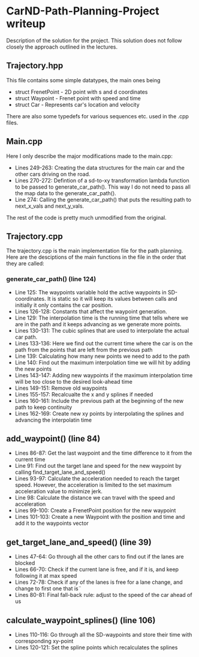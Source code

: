 # CarND-Path-Planning-Project writeup
Description of the solution for the project. This solution does not follow closely the approach outlined in the lectures.

## Trajectory.hpp

This file contains some simple datatypes, the main ones being

* struct FrenetPoint - 2D point with s and d coordinates
* struct Waypoint - Frenet point with speed and time
* struct Car - Represents car's location and velocity

There are also some typedefs for various sequences etc. used in the .cpp files.

## Main.cpp

Here I only describe the major modifications made to the main.cpp:

* Lines 249-263: Creating the data structures for the main car and the other cars driving on the road.
* Lines 270-272: Defintion of a sd-to-xy transformation lambda function to be passed to generate_car_path(). This way I do not need to pass all the map data to the generate_car_path().
* Line 274: Calling the generate_car_path() that puts the resulting path to next_x_vals and next_y_vals.

The rest of the code is pretty much unmodified from the original.

## Trajectory.cpp

The trajectory.cpp is the main implementation file for the path planning. Here are the desciptions of the main functions in the file in the order that they are called:

### generate_car_path() (line 124)
* Line 125: The waypoints variable hold the active waypoints in SD-coordinates. It is static so it will keep its values between calls and initially it only contains the car position.
* Lines 126-128: Constants that affect the waypoint generation.
* Line 129: The interpolation time is the running time that tells where we are in the path and it keeps advancing as we generate more points.
* Lines 130-131: The cubic splines that are used to interpolate the actual car path.
* Lines 133-136: Here we find out the current time where the car is on the path from the points that are left from the previous path
* Line 139: Calculating how many new points we need to add to the path
* Line 140: Find out the maximum interpolation time we will hit by adding the new points
* Lines 143-147: Adding new waypoints if the maximum interpolation time will be too close to the desired look-ahead time
* Lines 149-151: Remove old waypoints
* Lines 155-157: Recalcualte the x and y splines if needed
* Lines 160-161: Include the previous path at the beginning of the new path to keep continuity
* Lines 162-169: Create new xy points by interpolating the splines and advancing the interpolatin time

## add_waypoint() (line 84)
* Lines 86-87: Get the last waypoint and the time difference to it from the current time
* Line 91: Find out the target lane and speed for the new waypoint by calling find_target_lane_and_speed()
* Lines 93-97: Calculate the acceleration needed to reach the target speed. However, the acceleration is limited to the set maximum acceleration value to minimize jerk.
* Line 98: Calculate the distance we can travel with the speed and acceleration
* Lines 99-100: Create a FrenetPoint position for the new waypoint
* Lines 101-103: Create a new Waypoint with the position and time and add it to the waypoints vector

## get_target_lane_and_speed() (line 39)
* Lines 47-64: Go through all the other cars to find out if the lanes are blocked
* Lines 66-70: Check if the current lane is free, and if it is, and keep following it at max speed
* Lines 72-78: Check if any of the lanes is free for a lane change, and change to first one that is¨
* Lines 80-81: Final fall-back rule: adjust to the speed of the car ahead of us

## calculate_waypoint_splines() (line 106)
* Lines 110-116: Go through all the SD-waypoints and store their time with corresponding xy-point
* Lines 120-121: Set the spline points which recalculates the splines

